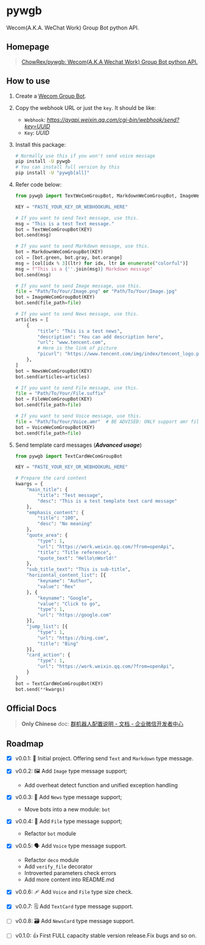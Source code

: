 # pywgb
Wecom(A.K.A. WeChat Work) Group Bot python API.

## Homepage

> [ChowRex/pywgb: Wecom(A.K.A Wechat Work) Group Bot python API.](https://github.com/ChowRex/pywgb)

## How to use

1. Create a [Wecom Group Bot](https://qinglian.tencent.com/help/docs/2YhR-6/).

2. Copy the webhook URL or just the `key`. It should be like:

   - `Webhook`: *https://qyapi.weixin.qq.com/cgi-bin/webhook/send?key=UUID*
   - `Key`: *UUID*

3. Install this package: 

    ```bash
    # Normally use this if you won't send voice message
    pip install -U pywgb
    # You can install full version by this
    pip install -U "pywgb[all]"
    ```

4. Refer code below:

   ```python
   from pywgb import TextWeComGroupBot, MarkdownWeComGroupBot, ImageWeComGroupBot, NewsWeComGroupBot, FileWeComGroupBot, VoiceWeComGroupBot
   
   KEY = "PASTE_YOUR_KEY_OR_WEBHOOKURL_HERE"
   
   # If you want to send Text message, use this.
   msg = "This is a test Text message."
   bot = TextWeComGroupBot(KEY)
   bot.send(msg)
   
   # If you want to send Markdown message, use this.
   bot = MarkdownWeComGroupBot(KEY)
   col = [bot.green, bot.gray, bot.orange]
   msg = [col[idx % 3](ltr) for idx, ltr in enumerate("colorful")]
   msg = f"This is a {''.join(msg)} Markdown message"
   bot.send(msg)
   
   # If you want to send Image message, use this.
   file = "Path/To/Your/Image.png" or "Path/To/Your/Image.jpg"
   bot = ImageWeComGroupBot(KEY)
   bot.send(file_path=file)
   
   # If you want to send News message, use this.
   articles = [
       {
           "title": "This is a test news",
           "description": "You can add description here",
           "url": "www.tencent.com",
           # Here is the link of picture
           "picurl": "https://www.tencent.com/img/index/tencent_logo.png"
       },
   ]
   bot = NewsWeComGroupBot(KEY)
   bot.send(articles=articles)
   
   # If you want to send File message, use this.
   file = "Path/To/Your/File.suffix"
   bot = FileWeComGroupBot(KEY)
   bot.send(file_path=file)
   
   # If you want to send Voice message, use this.
   file = "Path/To/Your/Voice.amr"  # BE ADVISED: ONLY support amr file
   bot = VoiceWeComGroupBot(KEY)
   bot.send(file_path=file)
   
   ```

5. Send template card messages (***Advanced usage***)

    ```python
    from pywgb import TextCardWeComGroupBot
    
    KEY = "PASTE_YOUR_KEY_OR_WEBHOOKURL_HERE"
    
    # Prepare the card content
    kwargs = {
        "main_title": {
            "title": "Test message",
            "desc": "This is a test template text card message"
        },
        "emphasis_content": {
            "title": "100",
            "desc": "No meaning"
        },
        "quote_area": {
            "type": 1,
            "url": "https://work.weixin.qq.com/?from=openApi",
            "title": "Title reference",
            "quote_text": "Hello\nWorld!"
        },
        "sub_title_text": "This is sub-title",
        "horizontal_content_list": [{
            "keyname": "Author",
            "value": "Rex"
        }, {
            "keyname": "Google",
            "value": "Click to go",
            "type": 1,
            "url": "https://google.com"
        }],
        "jump_list": [{
            "type": 1,
            "url": "https://bing.com",
            "title": "Bing"
        }],
        "card_action": {
            "type": 1,
            "url": "https://work.weixin.qq.com/?from=openApi",
        }
    }
    bot = TextCardWeComGroupBot(KEY)
    bot.send(**kwargs)
    
    ```

## Official Docs

> **Only Chinese** doc: [群机器人配置说明 - 文档 - 企业微信开发者中心](https://developer.work.weixin.qq.com/document/path/99110)

## Roadmap

- [x] v0.0.1: 🎉 Initial project. Offering send `Text` and `Markdown` type message.
- [x] v0.0.2: 🖼️ Add `Image` type message support;

  - Add overheat detect function and unified exception handling
- [x] v0.0.3: 📰 Add `News` type message support;

  - Move bots into a new module: `bot`
- [x] v0.0.4: 📂 Add `File` type message support;

    - Refactor `bot` module
- [x] v0.0.5: 🗣️ Add `Voice` type message support.
    - Refactor `deco` module
    - Add `verify_file` decorator
    - Introverted parameters check errors
    - Add more content into README.md
- [x] v0.0.6: 🩹 Add `Voice` and `File` type size check.
- [x] v0.0.7: 🗒️ Add `TextCard` type message support.
- [ ] v0.0.8: 🗃️ Add `NewsCard` type message support.
- [ ] v0.1.0: 👍 First FULL capacity stable version release.Fix bugs and so on.


